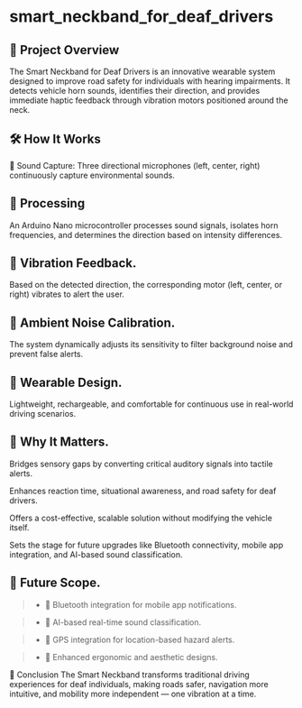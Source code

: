 # smart_neckband_for_deaf_drivers

## 📖 Project Overview
The Smart Neckband for Deaf Drivers is an innovative wearable system designed to improve road safety for individuals with hearing impairments. It detects vehicle horn sounds, identifies their direction, and provides immediate haptic feedback through vibration motors positioned around the neck.

## 🛠️ How It Works
🎤 Sound Capture:
Three directional microphones (left, center, right) continuously capture environmental sounds.

## 🧠 Processing
An Arduino Nano microcontroller processes sound signals, isolates horn frequencies, and determines the direction based on intensity differences.

## 📳 Vibration Feedback.
Based on the detected direction, the corresponding motor (left, center, or right) vibrates to alert the user.

## 🎯 Ambient Noise Calibration.
The system dynamically adjusts its sensitivity to filter background noise and prevent false alerts.

## 🔋 Wearable Design.
Lightweight, rechargeable, and comfortable for continuous use in real-world driving scenarios.

## 🌟 Why It Matters.
Bridges sensory gaps by converting critical auditory signals into tactile alerts.

Enhances reaction time, situational awareness, and road safety for deaf drivers.

Offers a cost-effective, scalable solution without modifying the vehicle itself.

Sets the stage for future upgrades like Bluetooth connectivity, mobile app integration, and AI-based sound classification.

## 🔮 Future Scope.

> - 📱 Bluetooth integration for mobile app notifications.

> - 🧠 AI-based real-time sound classification.

> - 📡 GPS integration for location-based hazard alerts.

> - 🎨 Enhanced ergonomic and aesthetic designs.

🚀 Conclusion
The Smart Neckband transforms traditional driving experiences for deaf individuals, making roads safer, navigation more intuitive, and mobility more independent — one vibration at a time.

